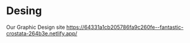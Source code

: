 # Desing
Our Graphic Design site
https://64331a1cb205786fa9c260fe--fantastic-crostata-264b3e.netlify.app/

